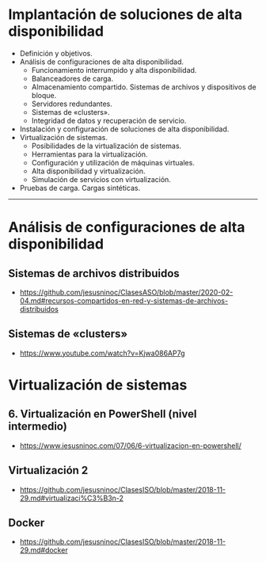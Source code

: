 # Implantación de soluciones de alta disponibilidad
- Definición y objetivos.
- Análisis de configuraciones de alta disponibilidad.
  - Funcionamiento interrumpido y alta disponibilidad.
  - Balanceadores de carga.
  - Almacenamiento compartido. Sistemas de archivos y dispositivos de bloque.
  - Servidores redundantes.
  - Sistemas de «clusters».
  - Integridad de datos y recuperación de servicio.
- Instalación y configuración de soluciones de alta disponibilidad.
- Virtualización de sistemas.
  - Posibilidades de la virtualización de sistemas.
  - Herramientas para la virtualización.
  - Configuración y utilización de máquinas virtuales.
  - Alta disponibilidad y virtualización.
  - Simulación de servicios con virtualización.
- Pruebas de carga. Cargas sintéticas. 

--------------

# Análisis de configuraciones de alta disponibilidad
## Sistemas de archivos distribuidos
* https://github.com/jesusninoc/ClasesASO/blob/master/2020-02-04.md#recursos-compartidos-en-red-y-sistemas-de-archivos-distribuidos
## Sistemas de «clusters»
* https://www.youtube.com/watch?v=Kjwa086AP7g

# Virtualización de sistemas
## 6. Virtualización en PowerShell (nivel intermedio)
* https://www.jesusninoc.com/07/06/6-virtualizacion-en-powershell/
## Virtualización 2
* https://github.com/jesusninoc/ClasesISO/blob/master/2018-11-29.md#virtualizaci%C3%B3n-2
## Docker
* https://github.com/jesusninoc/ClasesISO/blob/master/2018-11-29.md#docker
